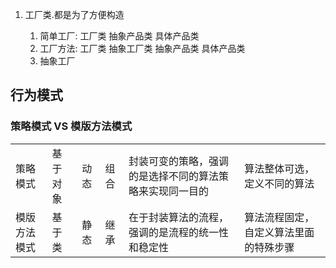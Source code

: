 
1. 工厂类.都是为了方便构造

    1. 简单工厂:  工厂类  抽象产品类 具体产品类
    2. 工厂方法:  工厂类  抽象工厂类 抽象产品类 具体产品类 
    3. 抽象工厂



## 行为模式

### 策略模式 VS 模版方法模式
|    |     |   |   |   ||
|---|---|---|---|---|---|
| 策略模式  | 基于对象   | 动态  |  组合 | 封装可变的策略，强调的是选择不同的算法策略来实现同一目的   | 算法整体可选，定义不同的算法 |
|  模版方法模式 | 基于类  | 静态 | 继承   |  在于封装算法的流程，强调的是流程的统一性和稳定性  | 算法流程固定，自定义算法里面的特殊步骤 |

